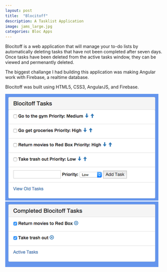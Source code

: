 ```yaml
---
layout: post
title:  "Blocitoff"
description: A Tasklist Application
image: jams_large.jpg
categories: Bloc Apps
---
```


Blocitoff is a web application that will manage your to-do lists by automatically deleting tasks that have not been completed after seven days. Once tasks have been deleted from the active tasks window, they can be viewed and permenantly deleted.

The biggest challange I had building this application was making Angular work with Firebase, a realtime database. 

Blocitoff was built using HTML5, CSS3, AngularJS, and Firebase.

<div class="preview">
<img src="../img/blocitoff-1.jpg">
<img src="../img/blocitoff-2.jpg">
</div>